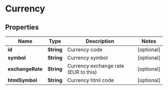 # Currency

## Properties

Name | Type | Description | Notes
------------ | ------------- | ------------- | -------------
**id** | **String** | Currency code | [optional] 
**symbol** | **String** | Currency symbol | [optional] 
**exchangeRate** | **String** | Currency exchange rate (EUR to this) | [optional] 
**htmlSymbol** | **String** | Currency html code | [optional] 



